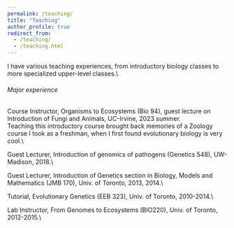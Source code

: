 ```yaml
---
permalink: /teaching/
title: "Teaching"
author_profile: true
redirect_from: 
  - /teaching/
  - /teaching.html
---
```


I have various teaching experiences, from introductory biology classes to more specialized upper-level classes.\

###### Major experience
Course Instructor, Organisms to Ecosystems (Bio 94), guest lecture on Introduction of Fungi and Animals, UC-Irvine, 2023 summer.\
Teaching this introductory course brought back memories of a Zoology course I took as a freshman, when I first found evolutionary biology is very cool.\

Guest Lecturer, Introduction of genomics of pathogens (Genetics 548), UW-Madison, 2018.\

Guest Lecturer, Introduction of Genetics section in Biology, Models and Mathematics (JMB 170), Univ. of Toronto, 2013, 2014.\

Tutorial, Evolutionary Genetics (EEB 323), Univ. of Toronto, 2010-2014.\

Lab Instructor, From Genomes to Ecosystems (BIO220), Univ. of Toronto, 2012-2015.\

